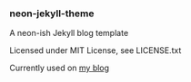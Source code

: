 ### neon-jekyll-theme

A neon-ish Jekyll blog template

Licensed under MIT License, see LICENSE.txt

Currently used on [my blog](https://wolf480pl.github.io/)
